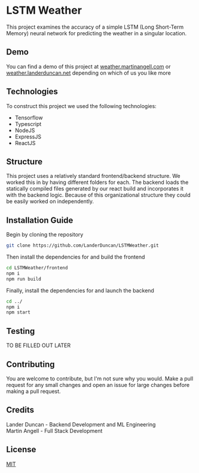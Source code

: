 # LSTM Weather

This project examines the accuracy of a simple LSTM (Long Short-Term Memory) neural network for predicting the weather in a singular location.

## Demo

You can find a demo of this project at <a href="https://weather.martinangell.com" target="_blank">weather.martinangell.com</a> or <a href="https://weather.landerduncan.net" target="_blank">weather.landerduncan.net</a> depending on which of us you like more

## Technologies

To construct this project we used the following technologies:

- Tensorflow
- Typescript
- NodeJS
- ExpressJS
- ReactJS

## Structure

This project uses a relatively standard frontend/backend structure. We worked this in by having different folders for each. The backend loads the statically compiled files generated by our react build and incorporates it with the backend logic. Because of this organizational structure they could be easily worked on independently.

## Installation Guide

Begin by cloning the repository

```bash
git clone https://github.com/LanderDuncan/LSTMWeather.git
```

Then install the dependencies for and build the frontend

```bash
cd LSTMWeather/frontend
npm i
npm run build
```

Finally, install the dependencies for and launch the backend

```bash
cd ../
npm i
npm start
```

## Testing

TO BE FILLED OUT LATER

## Contributing

You are welcome to contribute, but I'm not sure why you would. Make a pull request for any small changes and open an issue for large changes before making a pull request.

## Credits

Lander Duncan - Backend Development and ML Engineering\
Martin Angell - Full Stack Development

## License

<a href="https://github.com/LanderDuncan/LSTMWeather/blob/main/LICENSE" target="_blank">MIT</a>
